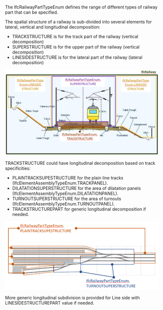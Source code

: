 The IfcRailwayPartTypeEnum defines the range of different types of railway part that can be specified.

The spatial structure of a railway is sub-divided into several elements for lateral, vertical and longitudinal decomposition:

* TRACKSTRUCTURE is for the track part of the railway (vertical decomposition)
* SUPERSTRUCTURE is for the upper part of the railway (vertical decomposition)
* LINESIDESTRUCTURE is for the lateral part of the railway (lateral decomposition)

!["Railway vertical and lateral spatial decomposition "](../../../../../../figures/IfcRailwayPartTypeEnum-global.png "Figure 1 &mdash; Railway decomposition")

TRACKSTRUCTURE could have longitudinal decomposition based on track specificities:

* PLAINTRACKSUPESTRUCTURE for the plain line tracks (IfcElementAssemblyTypeEnum.TRACKPANEL).
* DILATATIONSUPERSTRUCTURE for the area of dilatation panels (IfcElementAssemblyTypeEnum.DILATATIONPANEL).
* TURNOUTSUPERSTRUCTURE for the area of turnouts (IfcElementAssemblyTypeEnum.TURNOUTPANEL).
* TRACKSTRUCTUREPART for generic longitudinal decomposition if needed.

!["Railway vertical and lateral spatial decomposition "](../../../../../../figures/IfcRailwayPartTypeEnum-track.png "Figure 2 &mdash; Track longitudinal decomposition")

More generic longitudinal subdivision is provided for Line side with LINESIDESTRUCTUREPART value if needed.

